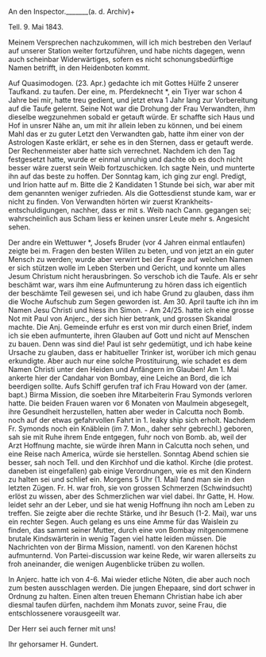 An den Inspector._______(a. d. Archiv)+

 Tell. 9. Mai 1843.

Meinem Versprechen nachzukommen, will ich mich bestreben den Verlauf auf unserer Station weiter fortzuführen, und habe nichts dagegen, wenn auch scheinbar Widerwärtiges, sofern es nicht schonungsbedürftige Namen betrifft, in den Heidenboten kommt.

Auf Quasimodogen. (23. Apr.) gedachte ich mit Gottes Hülfe 2 unserer Taufkand. zu taufen. Der eine, m. Pferdeknecht <Welu>*, ein Tiyer war schon 4 Jahre bei mir, hatte treu gedient, und jetzt etwa 1 Jahr lang zur Vorbereitung auf die Taufe gelernt. Seine Not war die Drohung der Frau Verwandten, ihm dieselbe wegzunehmen sobald er getauft würde. Er schaffte sich Haus und Hof in unsrer Nähe an, um mit ihr allein leben zu können, und bei einem Mahl das er zu guter Letzt den Verwandten gab, hatte ihm einer von der Astrologen Kaste erklärt, er sehe es in den Sternen, dass er getauft werde. Der Rechenmeister aber hatte sich verrechnet. Nachdem ich den Tag festgesetzt hatte, wurde er einmal unruhig und dachte ob es doch nicht besser wäre zuerst sein Weib fortzuschicken. Ich sagte Nein, und munterte ihn auf das beste zu hoffen. Der Sonntag kam, ich ging zur engl. Predigt, und Irion hatte auf m. Bitte die 2 Kandidaten 1 Stunde bei sich, war aber mit dem genannten weniger zufrieden. Als die Gottesdienst stunde kam, war er nicht zu finden. Von Verwandten hörten wir zuerst Krankheits-entschuldigungen, nachher, dass er mit s. Weib nach Cann. gegangen sei; wahrscheinlich aus Scham liess er keinen unsrer Leute mehr s. Angesicht sehen.

Der andre ein Wettuwer <Mangadi>*, Josefs Bruder (vor 4 Jahren einmal entlaufen) zeigte bei m. Fragen den besten Willen zu beten, und von jetzt an ein guter Mensch zu werden; wurde aber verwirrt bei der Frage auf welchen Namen er sich stützen wolle im Leben Sterben und Gericht, und konnte um alles Jesum Christum nicht herausbringen. So verschob ich die Taufe. Als er sehr beschämt war, wars ihm eine Aufmunterung zu hören dass ich eigentlich der beschämte Teil gewesen sei, und ich habe Grund zu glauben, dass ihm die Woche Aufschub zum Segen geworden ist. Am 30. April taufte ich ihn im Namen Jesu Christi und hiess ihn Simon. - Am 24/25. hatte ich eine grosse Not mit Paul von Anjerc., der sich hier betrank, und grossen Skandal machte. Die Anj. Gemeinde erfuhr es erst von mir durch einen Brief, indem ich sie eben aufmunterte, ihren Glauben auf Gott und nicht auf Menschen zu bauen. Denn was sind die! Paul ist sehr gedemütigt, und ich habe keine Ursache zu glauben, dass er habitueller Trinker ist, worüber ich mich genau erkundigte. Aber auch nur eine solche Prostituirung, wie schadet es dem Namen Christi unter den Heiden und Anfängern im Glauben! Am 1. Mai ankerte hier der Candahar von Bombay, eine Leiche an Bord, die ich beerdigen sollte. Aufs Schiff gerufen traf ich Frau Howard von der (amer. bapt.) Birma Mission, die soeben ihre Mitarbeiterin Frau Symonds verloren hatte. Die beiden Frauen waren vor 6 Monaten von Maulmein abgesegelt, ihre Gesundheit herzustellen, hatten aber weder in Calcutta noch Bomb. noch auf der etwas gefahrvollen Fahrt in 1. leaky ship sich erholt. Nachdem Fr. Symonds noch ein Knäblein (im 7. Mon., daher sehr gebrechl.) geboren, sah sie mit Ruhe ihrem Ende entgegen, fuhr noch von Bomb. ab, weil der Arzt Hoffnung machte, sie würde ihren Mann in Calcutta noch sehen, und eine Reise nach America, würde sie herstellen. Sonntag Abend schien sie besser, sah noch <vom Schiff aus> Tell. und den Kirchhof und die kathol. Kirche (die protest. daneben ist eingefallen) gab einige Verordnungen, wie es mit den Kindern zu halten sei und schlief ein. Morgens 5 Uhr (1. Mai) fand man sie in den letzten Zügen. Fr. H. war froh, sie von grossen Schmerzen (Schwindsucht) erlöst zu wissen, aber des Schmerzlichen war viel dabei. Ihr Gatte, H. How. leidet sehr an der Leber, und sie hat wenig Hoffnung ihn noch am Leben zu treffen. Sie zeigte aber die rechte Stärke, und ihr Besuch (1-2. Mai), war uns ein rechter Segen. Auch gelang es uns eine Amme für das Waislein zu finden, das sammt seiner Mutter, durch eine von Bombay mitgenommene brutale Kindswärterin in wenig Tagen viel hatte leiden müssen. Die Nachrichten von der Birma Mission, namentl. von den Karenen höchst aufmunternd. Von Partei-discussion war keine Rede, wir waren allerseits zu froh aneinander, die wenigen Augenblicke trüben zu wollen.

In Anjerc. hatte ich von 4-6. Mai wieder etliche Nöten, die aber auch noch zum besten ausschlagen werden. Die jungen Ehepaare, sind dort schwer in Ordnung zu halten. Einen alten treuen Ehemann Christian habe ich aber diesmal taufen dürfen, nachdem ihm Monats zuvor, seine Frau, die entschlossenere vorausgeeilt war.

Der Herr sei auch ferner mit uns!

 Ihr gehorsamer H. Gundert.

